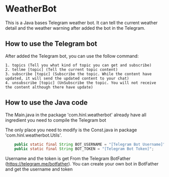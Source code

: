 # WeatherBot

This is a Java bases Telegram weather bot. It can tell the current weather detail and the weather warning after added the bot in the Telegram.

How to use the Telegram bot
-------------

After added the Telegram bot, you can use the follow command:

    1. topics (Tell you what kind of topic you can get and subscribe)
    2. tellme [topic] (Tell the current topic content)
    3. subscribe [topic] (Subscribe the topic. While the content have updated, it will send the updated content to your chat)
    4. unsubscribe [topic] (UnSubscribe the topic. You will not receive the content although there have update)


How to use the Java code
-------------

The Main.java in the package 'com.hinl.weatherbot' already have all ingredient you need to compile the Telegram bot

The only place you need to modify is the Const.java in package 'com.hinl.weatherbot.Utils'.

```java
    public static final String BOT_USERNAME = "[Telegram Bot Username]";
    public static final String BOT_TOKEN = "[Telegram Bot Token]";
```

Username and the token is get From the Telegram BotFather (https://telegram.me/botfather). You can create your own bot in BotFather and get the username and token

